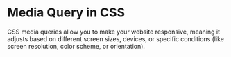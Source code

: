 # Media Query in CSS

CSS media queries allow you to make your website responsive, meaning it adjusts based on different screen sizes, devices, or specific conditions (like screen resolution, color scheme, or orientation).
